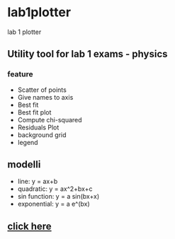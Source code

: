 # lab1plotter
lab 1 plotter

## Utility tool for lab 1 exams - physics
### feature
- Scatter of points
- Give names to axis
- Best fit 
- Best fit plot
- Compute chi-squared
- Residuals Plot 
- background grid
- legend

## modelli
- line: y = ax+b
- quadratic: y = ax^2+bx+c
- sin function: y = a sin(bx+x)
- exponential: y = a e^(bx)

## [click here](http://lucapalumbo.pythonanywhere.com/)
